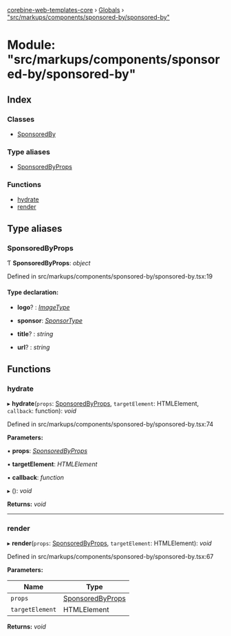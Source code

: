 [corebine-web-templates-core](../README.md) › [Globals](../globals.md) › ["src/markups/components/sponsored-by/sponsored-by"](_src_markups_components_sponsored_by_sponsored_by_.md)

# Module: "src/markups/components/sponsored-by/sponsored-by"

## Index

### Classes

* [SponsoredBy](../classes/_src_markups_components_sponsored_by_sponsored_by_.sponsoredby.md)

### Type aliases

* [SponsoredByProps](_src_markups_components_sponsored_by_sponsored_by_.md#sponsoredbyprops)

### Functions

* [hydrate](_src_markups_components_sponsored_by_sponsored_by_.md#hydrate)
* [render](_src_markups_components_sponsored_by_sponsored_by_.md#render)

## Type aliases

###  SponsoredByProps

Ƭ **SponsoredByProps**: *object*

Defined in src/markups/components/sponsored-by/sponsored-by.tsx:19

#### Type declaration:

* **logo**? : *[ImageType](_src_markups_components_image_image_.md#imagetype)*

* **sponsor**: *[SponsorType](_src_markups_components_sponsor_sponsor_.md#sponsortype)*

* **title**? : *string*

* **url**? : *string*

## Functions

###  hydrate

▸ **hydrate**(`props`: [SponsoredByProps](_src_markups_components_sponsored_by_sponsored_by_.md#sponsoredbyprops), `targetElement`: HTMLElement, `callback`: function): *void*

Defined in src/markups/components/sponsored-by/sponsored-by.tsx:74

**Parameters:**

▪ **props**: *[SponsoredByProps](_src_markups_components_sponsored_by_sponsored_by_.md#sponsoredbyprops)*

▪ **targetElement**: *HTMLElement*

▪ **callback**: *function*

▸ (): *void*

**Returns:** *void*

___

###  render

▸ **render**(`props`: [SponsoredByProps](_src_markups_components_sponsored_by_sponsored_by_.md#sponsoredbyprops), `targetElement`: HTMLElement): *void*

Defined in src/markups/components/sponsored-by/sponsored-by.tsx:67

**Parameters:**

Name | Type |
------ | ------ |
`props` | [SponsoredByProps](_src_markups_components_sponsored_by_sponsored_by_.md#sponsoredbyprops) |
`targetElement` | HTMLElement |

**Returns:** *void*
